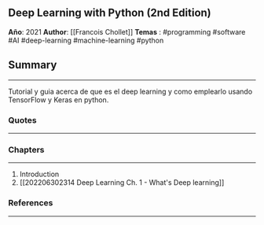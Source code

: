 Deep Learning with Python (2nd Edition)
---

**Año**: 2021
**Author**: [[Francois Chollet]]
**Temas** : #programming #software #AI #deep-learning #machine-learning #python 

## Summary
---
Tutorial y guia acerca de que es el deep learning y como emplearlo usando TensorFlow y Keras en python.


### Quotes
---

### Chapters
---
1. Introduction 
2. [[202206302314 Deep Learning Ch. 1 - What's Deep learning]]


### References
---
